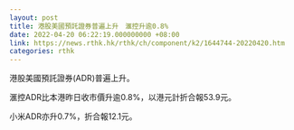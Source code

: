 ```yaml
---
layout: post
title: 港股美國預託證券普遍上升　滙控升逾0.8%
date: 2022-04-20 06:22:19.000000000 +08:00
link: https://news.rthk.hk/rthk/ch/component/k2/1644744-20220420.htm
categories: rthk
---
```


港股美國預託證券(ADR)普遍上升。

滙控ADR比本港昨日收市價升逾0.8%，以港元計折合報53.9元。

小米ADR亦升0.7%，折合報12.1元。
